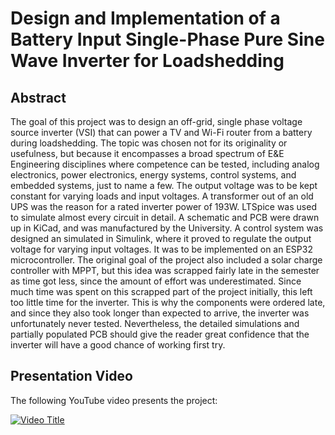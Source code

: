 # Design and Implementation of a Battery Input Single-Phase Pure Sine Wave Inverter for Loadshedding

## Abstract

The goal of this project was to design an off-grid, single phase voltage source inverter (VSI) that can power a TV and Wi-Fi router from a battery during loadshedding. The topic was chosen not for its originality or usefulness, but because it encompasses a broad spectrum of E&E Engineering disciplines where competence can be tested, including analog electronics, power electronics, energy systems, control systems, and embedded systems, just to name a
few. The output voltage was to be kept constant for varying loads and input voltages. A transformer out of an old UPS was the reason for a rated inverter power of 193W. LTSpice was used to simulate almost every circuit in detail. A schematic and PCB were drawn up in KiCad, and was manufactured by the University. A control system was designed an simulated in Simulink, where it proved to regulate the output voltage for varying input voltages. It was to be implemented on an ESP32 microcontroller. The original goal of the project also included a solar charge controller with MPPT, but this idea was scrapped fairly late in the semester as time got less, since the amount of effort was underestimated. Since much time was spent on this scrapped part of the project initially, this left too little time for the inverter. This is why the components were ordered late, and since they also took longer than expected to arrive, the inverter was unfortunately never tested. Nevertheless, the detailed simulations and partially populated PCB should give the reader great confidence that the inverter will have a good chance of working first try.

## Presentation Video

The following YouTube video presents the project:

[![Video Title](https://img.youtube.com/vi/ruMZNLkoVRQ/0.jpg)](https://www.youtube.com/watch?v=ruMZNLkoVRQ)
